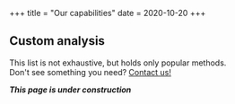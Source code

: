 +++
title = "Our capabilities"
date = 2020-10-20
+++

## Custom analysis

This list is not exhaustive, but holds only popular methods.<br>
Don't see something you need? [Contact us!](mailto:contact@zymologia.fi)

***This page is under construction***
